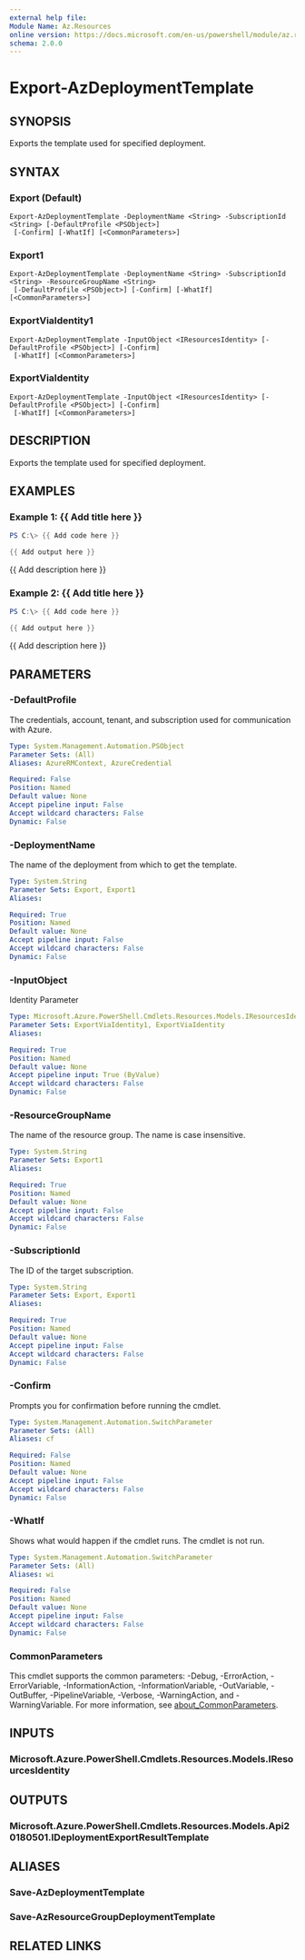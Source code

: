 ```yaml
---
external help file:
Module Name: Az.Resources
online version: https://docs.microsoft.com/en-us/powershell/module/az.resources/export-azdeploymenttemplate
schema: 2.0.0
---
```


# Export-AzDeploymentTemplate

## SYNOPSIS
Exports the template used for specified deployment.

## SYNTAX

### Export (Default)
```
Export-AzDeploymentTemplate -DeploymentName <String> -SubscriptionId <String> [-DefaultProfile <PSObject>]
 [-Confirm] [-WhatIf] [<CommonParameters>]
```

### Export1
```
Export-AzDeploymentTemplate -DeploymentName <String> -SubscriptionId <String> -ResourceGroupName <String>
 [-DefaultProfile <PSObject>] [-Confirm] [-WhatIf] [<CommonParameters>]
```

### ExportViaIdentity1
```
Export-AzDeploymentTemplate -InputObject <IResourcesIdentity> [-DefaultProfile <PSObject>] [-Confirm]
 [-WhatIf] [<CommonParameters>]
```

### ExportViaIdentity
```
Export-AzDeploymentTemplate -InputObject <IResourcesIdentity> [-DefaultProfile <PSObject>] [-Confirm]
 [-WhatIf] [<CommonParameters>]
```

## DESCRIPTION
Exports the template used for specified deployment.

## EXAMPLES

### Example 1: {{ Add title here }}
```powershell
PS C:\> {{ Add code here }}

{{ Add output here }}
```

{{ Add description here }}

### Example 2: {{ Add title here }}
```powershell
PS C:\> {{ Add code here }}

{{ Add output here }}
```

{{ Add description here }}

## PARAMETERS

### -DefaultProfile
The credentials, account, tenant, and subscription used for communication with Azure.

```yaml
Type: System.Management.Automation.PSObject
Parameter Sets: (All)
Aliases: AzureRMContext, AzureCredential

Required: False
Position: Named
Default value: None
Accept pipeline input: False
Accept wildcard characters: False
Dynamic: False
```

### -DeploymentName
The name of the deployment from which to get the template.

```yaml
Type: System.String
Parameter Sets: Export, Export1
Aliases:

Required: True
Position: Named
Default value: None
Accept pipeline input: False
Accept wildcard characters: False
Dynamic: False
```

### -InputObject
Identity Parameter

```yaml
Type: Microsoft.Azure.PowerShell.Cmdlets.Resources.Models.IResourcesIdentity
Parameter Sets: ExportViaIdentity1, ExportViaIdentity
Aliases:

Required: True
Position: Named
Default value: None
Accept pipeline input: True (ByValue)
Accept wildcard characters: False
Dynamic: False
```

### -ResourceGroupName
The name of the resource group.
The name is case insensitive.

```yaml
Type: System.String
Parameter Sets: Export1
Aliases:

Required: True
Position: Named
Default value: None
Accept pipeline input: False
Accept wildcard characters: False
Dynamic: False
```

### -SubscriptionId
The ID of the target subscription.

```yaml
Type: System.String
Parameter Sets: Export, Export1
Aliases:

Required: True
Position: Named
Default value: None
Accept pipeline input: False
Accept wildcard characters: False
Dynamic: False
```

### -Confirm
Prompts you for confirmation before running the cmdlet.

```yaml
Type: System.Management.Automation.SwitchParameter
Parameter Sets: (All)
Aliases: cf

Required: False
Position: Named
Default value: None
Accept pipeline input: False
Accept wildcard characters: False
Dynamic: False
```

### -WhatIf
Shows what would happen if the cmdlet runs.
The cmdlet is not run.

```yaml
Type: System.Management.Automation.SwitchParameter
Parameter Sets: (All)
Aliases: wi

Required: False
Position: Named
Default value: None
Accept pipeline input: False
Accept wildcard characters: False
Dynamic: False
```

### CommonParameters
This cmdlet supports the common parameters: -Debug, -ErrorAction, -ErrorVariable, -InformationAction, -InformationVariable, -OutVariable, -OutBuffer, -PipelineVariable, -Verbose, -WarningAction, and -WarningVariable. For more information, see [about_CommonParameters](http://go.microsoft.com/fwlink/?LinkID=113216).

## INPUTS

### Microsoft.Azure.PowerShell.Cmdlets.Resources.Models.IResourcesIdentity

## OUTPUTS

### Microsoft.Azure.PowerShell.Cmdlets.Resources.Models.Api20180501.IDeploymentExportResultTemplate

## ALIASES

### Save-AzDeploymentTemplate

### Save-AzResourceGroupDeploymentTemplate

## RELATED LINKS

